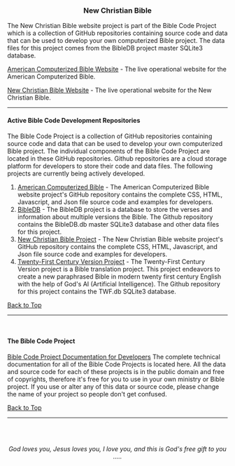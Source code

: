 <a id="top"></a>
<h3 align="center">New Christian Bible</h3>

The New Christian Bible website project is part of the Bible Code Project which is a collection of GitHub repositories containing source code and data that can be used to develop your own computerized Bible project. The data files for this project comes from the BibleDB project master SQLite3 database.

[American Computerized Bible Website](https://acBible.com/) - The live operational website for the American Computerized Bible.

[New Christian Bible Website](https://ACB-Bible.github.io/NCB/) - The live operational website for the New Christian Bible.

---

#### Active Bible Code Development Repositories

The Bible Code Project is a collection of GitHub repositories containing source code and data that can be used to develop your own computerized Bible project. The individual components of the Bible Code Project are located in these GitHub repositories. Github repositories are a cloud storage platform for developers to store their code and data files. The following projects are currently being actively developed.

1. [American Computerized Bible](https://github.com/ACB-Bible/Bible-Code/blob/main/ACB/ACB.md/) - The American Computerized Bible website project's GitHub repository contains the complete CSS, HTML, Javascript, and Json file source code and examples for developers.
2. [BibleDB](https://github.com/ACB-Bible/BibleDB/) - The BibleDB project is a database to store the verses and information about multiple versions the Bible. The Github repository contains the BibleDB.db master SQLite3 database and other data files for this project.
3. [New Christian Bible Project](https://github.com/ACB-Bible/NCB/) - The New Christian Bible website project's GitHub repository contains the complete CSS, HTML, Javascript, and Json file source code and examples for developers.
4. [Twenty-First Century Version Project](https://github.com/ACB-Bible/TWF/) - The Twenty-First Century Version project is a Bible translation project. This project endeavors to create a new paraphrased Bible in modern twenty first century English with the help of God's AI (Artificial Intelligence). The Github repository for this project contains the TWF.db SQLite3 database.

[Back to Top](#top)

---

<br>
   
#### The Bible Code Project

[Bible Code Project Documentation for Developers](https://github.com/ACB-Bible/Bible-Code/)
The complete technical documentation for all of the Bible Code Projects is located here. All the data and source code for each of these projects is in the public domain and free of copyrights, therefore it's free for you to use in your own ministry or Bible project. If you use or alter any of this data or source code, please change the name of your project so people don't get confused.

[Back to Top](#top)

---

<br><br>
<p align="center">
    <p align="center">
    <em>God loves you, Jesus loves you, I love you, and this is God's free gift to you .....</em>
</p>    
</p>